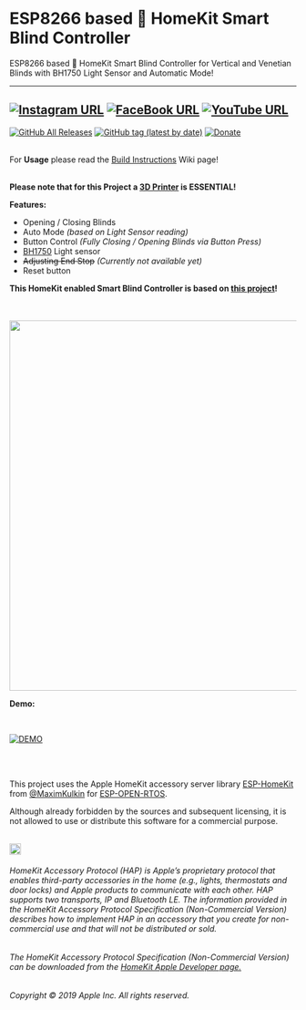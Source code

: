 # ESP8266 based  HomeKit Smart Blind Controller
ESP8266 based  HomeKit Smart Blind Controller for Vertical and Venetian Blinds with BH1750 Light Sensor and Automatic Mode!


------
[![Instagram URL](https://img.shields.io/twitter/url/https/www.instagram.com/homekidd?label=Follow&logo=instagram&style=social)](https://www.instagram.com/homekidd) [![FaceBook URL](https://img.shields.io/twitter/url/https/www.facebook.com/HomeKiid?label=Like&logo=facebook&style=social)](https://www.facebook.com/HomeKiid) [![YouTube URL](https://img.shields.io/twitter/url/https/www.youtube.com/channel/UCkqC_6j1uyYVv7SO3jPe7KA?label=Follow&logo=youtube&style=social)](https://www.youtube.com/channel/UCkqC_6j1uyYVv7SO3jPe7KA)
------

[![GitHub All Releases](https://img.shields.io/github/downloads/HomeKidd/ESP8266-Homekit-Smart-Blinds/total?color=green)](https://github.com/HomeKidd/ESP8266-Homekit-Smart-Blinds/releases) 
[![GitHub tag (latest by date)](https://img.shields.io/github/v/tag/HomeKidd/ESP8266-Homekit-Smart-Blinds?color=yellow&label=Latest%20Release)](https://github.com/HomeKidd/ESP8266-Homekit-Smart-Blinds/releases) 
[![Donate](https://img.shields.io/badge/Donate-PayPal-blue.svg)](https://www.paypal.com/cgi-bin/webscr?cmd=_s-xclick&hosted_button_id=CEYEK69ZYG69S&source=url)
<br/>
<br/>


For **Usage** please read the [Build Instructions](https://github.com/HomeKidd/ESP8266-Homekit-Smart-Blinds/wiki/Build-Instructions) Wiki page!<br/><br/>

**Please note that for this Project a [3D Printer](https://s.click.aliexpress.com/e/_siadIH) is ESSENTIAL!** 




**Features:**

* Opening / Closing Blinds
* Auto Mode _(based on Light Sensor reading)_ 
* Button Control _(Fully Closing / Opening Blinds via Button Press)_
* [BH1750](https://s.click.aliexpress.com/e/_dTwkemh) Light sensor
* ~~Adjusting End Stop~~ _(Currently not available yet)_
* Reset button 

**This HomeKit enabled Smart Blind Controller is based on [this project](https://www.candco.com.au/2019/03/10/diy-vertical-or-horizontal-blinds-automation-project/)!** 


<br/>
<br/>
<img src="https://github.com/HomeKidd/ESP8266-Homekit-Smart-Blinds/raw/master/images/blinds_mockup.PNG" class="center" width="650"/>

<br/>

**Demo:**

<br/>

[![DEMO](http://img.youtube.com/vi/kqPzY2s9m0E/0.jpg)](http://www.youtube.com/watch?v=kqPzY2s9m0E)

<br/>
<br/>

This project uses the Apple HomeKit accessory server library [ESP-HomeKit](https://github.com/maximkulkin/esp-homekit) from [@MaximKulkin](https://github.com/maximkulkin) for [ESP-OPEN-RTOS](https://github.com/SuperHouse/esp-open-rtos).<br/>

Although already forbidden by the sources and subsequent licensing, it is not allowed to use or distribute this software for a commercial purpose.<br/><br/>

<img src="https://freepngimg.com/thumb/apple_logo/25366-7-apple-logo-file.png" width="20"/> 

###### HomeKit Accessory Protocol (HAP) is Apple’s proprietary protocol that enables third-party accessories in the home (e.g., lights, thermostats and door locks) and Apple products to communicate with each other. HAP supports two transports, IP and Bluetooth LE. The information provided in the HomeKit Accessory Protocol Specification (Non-Commercial Version) describes how to implement HAP in an accessory that you create for non-commercial use and that will not be distributed or sold.

###### The HomeKit Accessory Protocol Specification (Non-Commercial Version) can be downloaded from the [HomeKit Apple Developer page.](https://developer.apple.com/homekit/)

###### Copyright © 2019 Apple Inc. All rights reserved.



